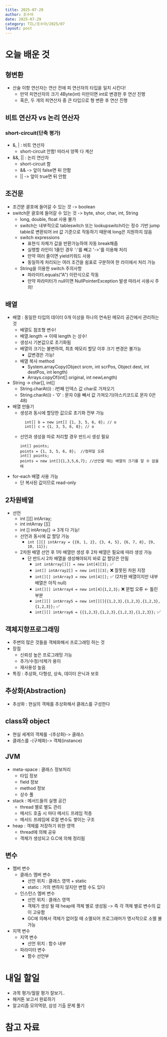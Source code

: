 ```yaml
---
title: 2025-07-29
author: 조수아
date: 2025-07-29
category: TIL/조수아/2025/07
layout: post
---
```


# 오늘 배운 것
## 형변환
- 산술 이항 연산자는 연산 전에 피 연산자의 타입을 일치 시킨다!
  - 만약 피연산자의 크기 4Byte(int) 미만이면 int로 변경한 후 연산 진행
  - 혹은, 두 개의 피연산자 중 큰 타입으로 형 변환 후 연산 진행
## 비트 연산자 vs 논리 연산자
### short-circuit(단축 평가)
- &, | : 비트 연산자
  - short-circuit 안함! 따라서 양쪽 다 계산
- &&, || : 논리 연산자
  - short-circuit 함
  - && -> 앞이 false면 뒤 안함
  - || -> 앞이 true면 뒤 안함
## 조건문
- 조건문 괄호에 들어갈 수 있는 것 -> boolean
- switch문 괄호에 들어갈 수 있는 것 -> byte, shor, char, int, String
  - long, double, float 사용 불가
  - switch는 내부적으로 tableswitch 또는 lookupswitch라는 정수 기반 jump table로 변환되어 int 값 기준으로 작동하기 때문에 long은 지원하지 않음
  - switch expressions
    - 표현식 자체가 값을 반환가능하여 자동 break해줌
    - 실행할 라인이 1줄인 경우 ':'를 빼고 '->'를 이용해 처리
    - 만약 여러 줄이면 yield키워드 사용
    - 동일하게 처리되는 여러 조건을 쉼표로 구분하여 한 라이에서 처리 가능
  - String을 이용한 switch 주의사항
    - 파라미터.equals("A") 이런식으로 작동
    - 만약 파라미터가 null이면 NullPointerException 발생 따라서 사용시 주의!
## 배열
- 배열 : 동일한 타입의 데이터 0개 이상을 하나의 연속된 메모리 공간에서 관리하는 것
  - 배열도 참조형 변수!
  - 배열.length -> 이때 length 는 상수!
  - 생성시 기본값으로 초기화됨
  - 배열의 크기는 불변하여, 최초 메모리 할당 이후 크기 변경은 불가능
    - 값변경은 가능!
  - 배열 복사 method
    - System.arrayCopy(Object srcm, int scrPos, Object dest, int destPos, int length)
    - Arrays.copyOf(int[] original, int newLength)
- String -> char[], int[]
  - String.charAt(i) : i번째 인덱스 값 char로 가져오기
  - String.charAt(i) - '0' : 문자 0을 빼서 값 가져오기(아스키코드로 문자 0은 48)
- 배열 만들기
  - 생성과 동시에 할당한 값으로 초기화 전부 가능
    ```
      int[] b = new int[] {1, 3, 5, 6, 8}; // o
      int[] c = {1, 3, 5, 6, 8}; // o
    ```
  - 선언과 생성을 따로 처리할 경우 반드시 생성 필요
    ```
    int[] points;
    points = {1, 3, 5, 6, 8};  //컴파일 오류
    int[] points;
    points = new int[]{1,3,5,6,7}; //선언할 때는 배열의 크기를 알 수 없을 때
    ```
- for-each 배열 사용 가능
  - 단 복사된 값이므로 read-only
## 2차원배열
- 선언
  - int [][] intArray;
  - int intArray [][]
  - int [] intArray[]
    -> 3개 다 가능!
  - 선언과 동시에 값 할당 가능
    - ``` int [][] intArray = {{0, 1, 2}, {3, 4, 5}, {6, 7, 8}, {9, 10, 11}}; ```
  - 2차원 배열 선언 후 1차 배열만 생성 후 2차 배열은 필요에 따라 생성 가능
    - 단 반드시 2차 배열을 생성해야되지 바로 값 할당은 안됨
      - ```int intArray[][] = new int[4][3];``` ✅
      - ```int[] intArray2[] = new int[][3];``` ❌ 잘못된 차원 지정
      - ```int[][] intArray3 = new int[4][];``` ✅ (2차원 배열이지만 내부 배열은 아직 null)
      - ```int[][] intArray4 = new int[4]{1,2,3};``` ❌ 문법 오류 ← 틀린 부분
      - ```int[][] intArray5 = new int[][]{{1,2,3},{1,2,3},{1,2,3},{1,2,3}};``` ✅
      - ```int[][] intArray6 = {{1,2,3},{1,2,3},{1,2,3},{1,2,3}};``` ✅
## 객체지향프로그래밍
- 주변의 많은 것들을 객체화해서 프로그래밍 하는 것
- 장점
  - 신뢰성 높은 프로그래밍 가능
  - 추가/수정/삭제가 용이
  - 재사용성 높음
- 특징 : 추상화, 다형성, 상속, 데이터 은닉과 보호
## 추상화(Abstraction)
- 추상화 : 현실의 객체를 추상화해서 클래스를 구성한다
## class와 object
- 현실 세계의 객체를 -(추상화)-> 클래스
- 클래스를 -(구체화)-> 객체(instance)
## JVM
- meta-space : 클래스 정보처리
  - 타입 정보
  - field 정보
  - method 정보
  - 상수 풀
- stack : 메서드들의 실행 공간
  - thread 별로 별도 관리
  - 메서드 호출 시 마다 메서드 프레임 적층
  - 메서드 프레임에 로컬 변수도 쌓이는 구조
- heap : 객체를 저장하기 위한 영역
  - thread에 의해 공유
  - 객체가 생성되고 G.C에 의해 정리됨
## 변수
- 멤버 변수
  - 클래스 멤버 변수
    - 선언 위치 : 클래스 영역 + static
    - static : 거의 변하지 않지만 변할 수도 있다
  - 인스턴스 멤버 변수
    - 선언 위치 : 클래스 영역
    - 객체가 생성 될 때 heap에 객체 별로 생성됨 -> 즉 각 객체 별로 변수의 값이 고유함
    - GC에 의해서 객체가 없어질 때 소멸되어 프로그래머가 명시적으로 소멸 불가능
- 지역 변수
  - 지역 변수
    - 선언 위치 : 함수 내부
  - 파라미터 변수
    - 함수 선언부

# 내일 할일
- 과목 평가/월말 평가 잘보기..
- 해커톤 보고서 완료하기
- 알고리즘 모의역량, 삼성 기출 문제 풀기
# 참고 자료
